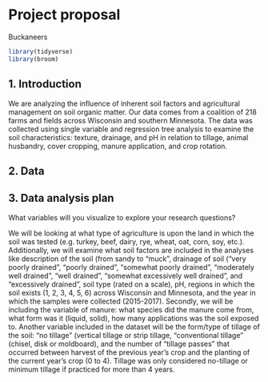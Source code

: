 Project proposal
================
Buckaneers

``` r
library(tidyverse)
library(broom)
```

## 1\. Introduction
We are analyzing the influence of inherent soil factors and agricultural management on soil organic matter. Our data comes from a coalition of 218 farms and fields across Wisconsin and southern Minnesota. The data was collected using single variable and regression tree analysis to examine the soil characteristics: texture, drainage, and pH in relation to tillage, animal husbandry, cover cropping, manure application, and crop rotation. 

## 2\. Data

## 3\. Data analysis plan
What variables will you visualize to explore your research questions?

We will be looking at what type of agriculture is upon the land in which the soil was tested (e.g. turkey, beef, dairy, rye, wheat, oat, corn, soy, etc.). Additionally, we will examine what soil factors are included in the analyses like description of the soil (from sandy to “muck”, drainage of soil (“very poorly drained”, “poorly drained”, “somewhat poorly drained”, “moderately well drained”, “well drained”, “somewhat excessively well drained”, and “excessively drained”, soil type (rated on a scale), pH, regions in which the soil exists (1, 2, 3, 4, 5, 6) across Wisconsin and Minnesota, and the year in which the samples were collected (2015-2017). Secondly, we will be including the variable of manure: what species did the manure come from, what form was it (liquid, solid), how many applications was the soil exposed to. Another variable included in the dataset will be the form/type of tillage of the soil: “no tillage” (vertical tillage or strip tillage, “conventional tillage” (chisel, disk or moldboard), and the number of “tillage passes” that occurred between harvest of the previous year’s crop and the planting of the current year’s crop (0 to 4). Tillage was only considered no-tillage or minimum tillage if practiced for more than 4 years.